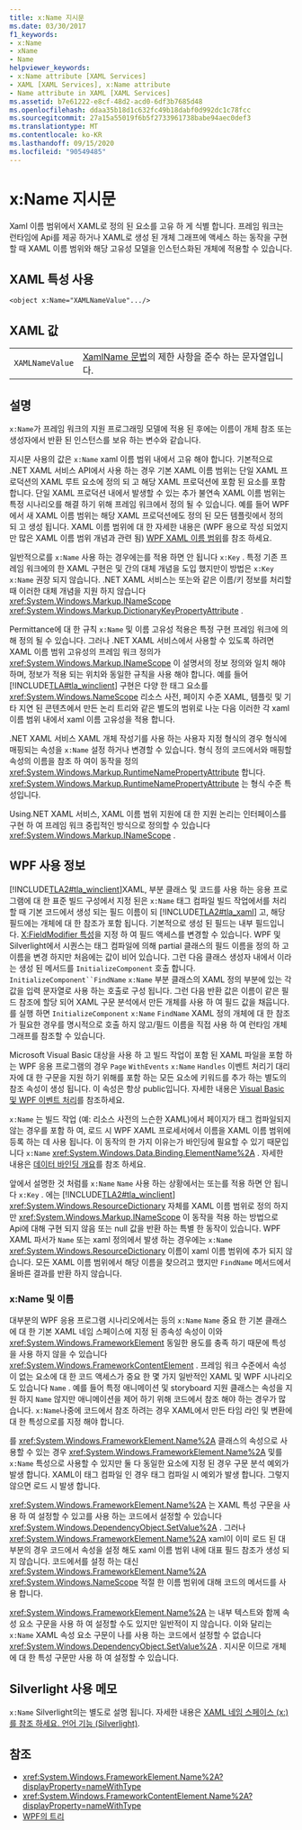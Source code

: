 ```yaml
---
title: x:Name 지시문
ms.date: 03/30/2017
f1_keywords:
- x:Name
- xName
- Name
helpviewer_keywords:
- x:Name attribute [XAML Services]
- XAML [XAML Services], x:Name attribute
- Name attribute in XAML [XAML Services]
ms.assetid: b7e61222-e8cf-48d2-acd0-6df3b7685d48
ms.openlocfilehash: ddaa35b18d1c632fc49b18dabf0d992dc1c78fcc
ms.sourcegitcommit: 27a15a55019f6b5f2733961738babe94aec0def3
ms.translationtype: MT
ms.contentlocale: ko-KR
ms.lasthandoff: 09/15/2020
ms.locfileid: "90549485"
---
```

# <a name="xname-directive"></a>x:Name 지시문

Xaml 이름 범위에서 XAML로 정의 된 요소를 고유 하 게 식별 합니다. 프레임 워크는 런타임에 Api를 제공 하거나 XAML로 생성 된 개체 그래프에 액세스 하는 동작을 구현할 때 XAML 이름 범위와 해당 고유성 모델을 인스턴스화된 개체에 적용할 수 있습니다.

## <a name="xaml-attribute-usage"></a>XAML 특성 사용

```xaml
<object x:Name="XAMLNameValue".../>
```

## <a name="xaml-values"></a>XAML 값

|||
|-|-|
|`XAMLNameValue`|[XamlName 문법](xamlname-grammar.md)의 제한 사항을 준수 하는 문자열입니다.|

## <a name="remarks"></a>설명

`x:Name`가 프레임 워크의 지원 프로그래밍 모델에 적용 된 후에는 이름이 개체 참조 또는 생성자에서 반환 된 인스턴스를 보유 하는 변수와 같습니다.

지시문 사용의 값은 `x:Name` xaml 이름 범위 내에서 고유 해야 합니다. 기본적으로 .NET XAML 서비스 API에서 사용 하는 경우 기본 XAML 이름 범위는 단일 XAML 프로덕션의 XAML 루트 요소에 정의 되 고 해당 XAML 프로덕션에 포함 된 요소를 포함 합니다. 단일 XAML 프로덕션 내에서 발생할 수 있는 추가 불연속 XAML 이름 범위는 특정 시나리오를 해결 하기 위해 프레임 워크에서 정의 될 수 있습니다. 예를 들어 WPF에서 새 XAML 이름 범위는 해당 XAML 프로덕션에도 정의 된 모든 템플릿에서 정의 되 고 생성 됩니다. XAML 이름 범위에 대 한 자세한 내용은 (WPF 용으로 작성 되었지만 많은 XAML 이름 범위 개념과 관련 됨) [WPF XAML 이름 범위](/dotnet/desktop/wpf/advanced/wpf-xaml-namescopes)를 참조 하세요.

일반적으로를 `x:Name` 사용 하는 경우에는를 적용 하면 안 됩니다 `x:Key` . 특정 기존 프레임 워크에의 한 XAML 구현은 및 간의 대체 개념을 도입 했지만이 방법은 `x:Key` `x:Name` 권장 되지 않습니다. .NET XAML 서비스는 또는와 같은 이름/키 정보를 처리할 때 이러한 대체 개념을 지원 하지 않습니다 <xref:System.Windows.Markup.INameScope> <xref:System.Windows.Markup.DictionaryKeyPropertyAttribute> .

Permittance에 대 한 규칙 `x:Name` 및 이름 고유성 적용은 특정 구현 프레임 워크에 의해 정의 될 수 있습니다. 그러나 .NET XAML 서비스에서 사용할 수 있도록 하려면 XAML 이름 범위 고유성의 프레임 워크 정의가 <xref:System.Windows.Markup.INameScope> 이 설명서의 정보 정의와 일치 해야 하며, 정보가 적용 되는 위치와 동일한 규칙을 사용 해야 합니다. 예를 들어 [!INCLUDE[TLA#tla_winclient](../../../includes/tlasharptla-winclient-md.md)] 구현은 다양 한 태그 요소를 <xref:System.Windows.NameScope> 리소스 사전, 페이지 수준 XAML, 템플릿 및 기타 지연 된 콘텐츠에서 만든 논리 트리와 같은 별도의 범위로 나눈 다음 이러한 각 xaml 이름 범위 내에서 xaml 이름 고유성을 적용 합니다.

.NET XAML 서비스 XAML 개체 작성기를 사용 하는 사용자 지정 형식의 경우 형식에 매핑되는 속성을 `x:Name` 설정 하거나 변경할 수 있습니다. 형식 정의 코드에서와 매핑할 속성의 이름을 참조 하 여이 동작을 정의 <xref:System.Windows.Markup.RuntimeNamePropertyAttribute> 합니다.  <xref:System.Windows.Markup.RuntimeNamePropertyAttribute> 는 형식 수준 특성입니다.

Using.NET XAML 서비스, XAML 이름 범위 지원에 대 한 지원 논리는 인터페이스를 구현 하 여 프레임 워크 중립적인 방식으로 정의할 수 있습니다 <xref:System.Windows.Markup.INameScope> .

## <a name="wpf-usage-notes"></a>WPF 사용 정보

[!INCLUDE[TLA2#tla_winclient](../../../includes/tla2sharptla-winclient-md.md)]XAML, 부분 클래스 및 코드를 사용 하는 응용 프로그램에 대 한 표준 빌드 구성에서 지정 된은 `x:Name` 태그 컴파일 빌드 작업에서를 처리할 때 기본 코드에서 생성 되는 필드 이름이 되 [!INCLUDE[TLA2#tla_xaml](../../../includes/tla2sharptla-xaml-md.md)] 고, 해당 필드에는 개체에 대 한 참조가 포함 됩니다. 기본적으로 생성 된 필드는 내부 필드입니다. [X:FieldModifier 특성](xfieldmodifier-directive.md)을 지정 하 여 필드 액세스를 변경할 수 있습니다. WPF 및 Silverlight에서 시퀀스는 태그 컴파일에 의해 partial 클래스의 필드 이름을 정의 하 고 이름을 변경 하지만 처음에는 값이 비어 있습니다. 그런 다음 클래스 생성자 내에서 이라는 생성 된 메서드를 `InitializeComponent` 호출 합니다. `InitializeComponent``FindName` `x:Name` 부분 클래스의 XAML 정의 부분에 있는 각 값을 입력 문자열로 사용 하는 호출로 구성 됩니다. 그런 다음 반환 값은 이름이 같은 필드 참조에 할당 되어 XAML 구문 분석에서 만든 개체를 사용 하 여 필드 값을 채웁니다. 를 실행 하면 `InitializeComponent` `x:Name` `FindName` XAML 정의 개체에 대 한 참조가 필요한 경우를 명시적으로 호출 하지 않고/필드 이름을 직접 사용 하 여 런타임 개체 그래프를 참조할 수 있습니다.

Microsoft Visual Basic 대상을 사용 하 고 빌드 작업이 포함 된 XAML 파일을 포함 하는 WPF 응용 프로그램의 경우 `Page` `WithEvents` `x:Name` `Handles` 이벤트 처리기 대리자에 대 한 구문을 지원 하기 위해를 포함 하는 모든 요소에 키워드를 추가 하는 별도의 참조 속성이 생성 됩니다. 이 속성은 항상 public입니다. 자세한 내용은 [Visual Basic 및 WPF 이벤트 처리](/dotnet/desktop/wpf/advanced/visual-basic-and-wpf-event-handling)를 참조하세요.

`x:Name` 는 빌드 작업 (예: 리소스 사전의 느슨한 XAML)에서 페이지가 태그 컴파일되지 않는 경우를 포함 하 여, 로드 시 WPF XAML 프로세서에서 이름을 XAML 이름 범위에 등록 하는 데 사용 됩니다. 이 동작의 한 가지 이유는가 바인딩에 필요할 수 있기 때문입니다 `x:Name` <xref:System.Windows.Data.Binding.ElementName%2A> . 자세한 내용은 [데이터 바인딩 개요](../data/data-binding-overview.md)를 참조 하세요.

앞에서 설명한 것 처럼를 `x:Name` `Name` 사용 하는 상황에서는 또는를 적용 하면 안 됩니다 `x:Key` . 에는 [!INCLUDE[TLA2#tla_winclient](../../../includes/tla2sharptla-winclient-md.md)] <xref:System.Windows.ResourceDictionary> 자체를 XAML 이름 범위로 정의 하지만 <xref:System.Windows.Markup.INameScope> 이 동작을 적용 하는 방법으로 Api에 대해 구현 되지 않음 또는 null 값을 반환 하는 특별 한 동작이 있습니다. WPF XAML 파서가 `Name` 또는 xaml 정의에서 발생 하는 경우에는 `x:Name` <xref:System.Windows.ResourceDictionary> 이름이 xaml 이름 범위에 추가 되지 않습니다. 모든 XAML 이름 범위에서 해당 이름을 찾으려고 했지만 `FindName` 메서드에서 올바른 결과를 반환 하지 않습니다.

### <a name="xname-and-name"></a>x:Name 및 이름

대부분의 WPF 응용 프로그램 시나리오에서는 등의 `x:Name` `Name` 중요 한 기본 클래스에 대 한 기본 XAML 네임 스페이스에 지정 된 종속성 속성이 이와 <xref:System.Windows.FrameworkElement> 동일한 용도를 충족 하기 때문에 특성을 사용 하지 않을 수 있습니다 <xref:System.Windows.FrameworkContentElement> . 프레임 워크 수준에서 속성이 없는 요소에 대 한 코드 액세스가 중요 한 몇 가지 일반적인 XAML 및 WPF 시나리오도 있습니다 `Name` . 예를 들어 특정 애니메이션 및 storyboard 지원 클래스는 속성을 지원 하지 `Name` 않지만 애니메이션을 제어 하기 위해 코드에서 참조 해야 하는 경우가 많습니다. `x:Name`나중에 코드에서 참조 하려는 경우 XAML에서 만든 타임 라인 및 변환에 대 한 특성으로를 지정 해야 합니다.

를 <xref:System.Windows.FrameworkElement.Name%2A> 클래스의 속성으로 사용할 수 있는 경우 <xref:System.Windows.FrameworkElement.Name%2A> 및를 `x:Name` 특성으로 사용할 수 있지만 둘 다 동일한 요소에 지정 된 경우 구문 분석 예외가 발생 합니다. XAML이 태그 컴파일 인 경우 태그 컴파일 시 예외가 발생 합니다. 그렇지 않으면 로드 시 발생 합니다.

<xref:System.Windows.FrameworkElement.Name%2A> 는 XAML 특성 구문을 사용 하 여 설정할 수 있고를 사용 하는 코드에서 설정할 수 있습니다 <xref:System.Windows.DependencyObject.SetValue%2A> . 그러나 <xref:System.Windows.FrameworkElement.Name%2A> xaml이 이미 로드 된 대부분의 경우 코드에서 속성을 설정 해도 xaml 이름 범위 내에 대표 필드 참조가 생성 되지 않습니다. 코드에서를 설정 하는 대신 <xref:System.Windows.FrameworkElement.Name%2A> <xref:System.Windows.NameScope> 적절 한 이름 범위에 대해 코드의 메서드를 사용 합니다.

<xref:System.Windows.FrameworkElement.Name%2A> 는 내부 텍스트와 함께 속성 요소 구문을 사용 하 여 설정할 수도 있지만 일반적이 지 않습니다. 이와 달리는 `x:Name` XAML 속성 요소 구문이 나를 사용 하는 코드에서 설정할 수 없습니다 <xref:System.Windows.DependencyObject.SetValue%2A> . 지시문 이므로 개체에 대 한 특성 구문만 사용 하 여 설정할 수 있습니다.

## <a name="silverlight-usage-notes"></a>Silverlight 사용 메모

`x:Name` Silverlight의는 별도로 설명 됩니다. 자세한 내용은 [XAML 네임 스페이스 (x:)를 참조 하세요. 언어 기능 (Silverlight)](/previous-versions/windows/silverlight/dotnet-windows-silverlight/cc188995(v=vs.95)).

## <a name="see-also"></a>참조

- <xref:System.Windows.FrameworkElement.Name%2A?displayProperty=nameWithType>
- <xref:System.Windows.FrameworkContentElement.Name%2A?displayProperty=nameWithType>
- [WPF의 트리](/dotnet/desktop/wpf/advanced/trees-in-wpf)
